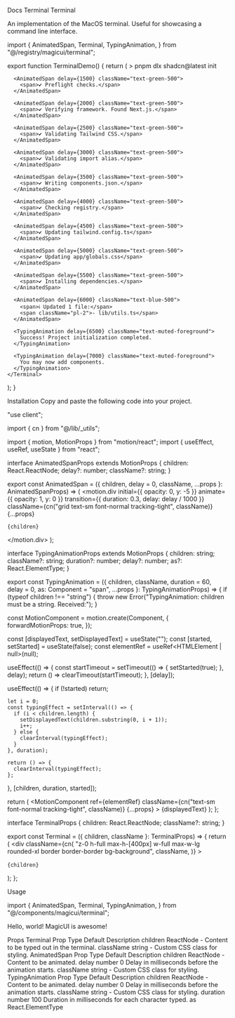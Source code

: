 Docs
Terminal
Terminal

An implementation of the MacOS terminal. Useful for showcasing a command line interface.

import {
  AnimatedSpan,
  Terminal,
  TypingAnimation,
} from "@/registry/magicui/terminal";
 
export function TerminalDemo() {
  return (
    <Terminal>
      <TypingAnimation>&gt; pnpm dlx shadcn@latest init</TypingAnimation>
 
      <AnimatedSpan delay={1500} className="text-green-500">
        <span>✔ Preflight checks.</span>
      </AnimatedSpan>
 
      <AnimatedSpan delay={2000} className="text-green-500">
        <span>✔ Verifying framework. Found Next.js.</span>
      </AnimatedSpan>
 
      <AnimatedSpan delay={2500} className="text-green-500">
        <span>✔ Validating Tailwind CSS.</span>
      </AnimatedSpan>
 
      <AnimatedSpan delay={3000} className="text-green-500">
        <span>✔ Validating import alias.</span>
      </AnimatedSpan>
 
      <AnimatedSpan delay={3500} className="text-green-500">
        <span>✔ Writing components.json.</span>
      </AnimatedSpan>
 
      <AnimatedSpan delay={4000} className="text-green-500">
        <span>✔ Checking registry.</span>
      </AnimatedSpan>
 
      <AnimatedSpan delay={4500} className="text-green-500">
        <span>✔ Updating tailwind.config.ts</span>
      </AnimatedSpan>
 
      <AnimatedSpan delay={5000} className="text-green-500">
        <span>✔ Updating app/globals.css</span>
      </AnimatedSpan>
 
      <AnimatedSpan delay={5500} className="text-green-500">
        <span>✔ Installing dependencies.</span>
      </AnimatedSpan>
 
      <AnimatedSpan delay={6000} className="text-blue-500">
        <span>ℹ Updated 1 file:</span>
        <span className="pl-2">- lib/utils.ts</span>
      </AnimatedSpan>
 
      <TypingAnimation delay={6500} className="text-muted-foreground">
        Success! Project initialization completed.
      </TypingAnimation>
 
      <TypingAnimation delay={7000} className="text-muted-foreground">
        You may now add components.
      </TypingAnimation>
    </Terminal>
  );
}

Installation
Copy and paste the following code into your project.

"use client";
 
import { cn } from "@/lib/_utils";

import { motion, MotionProps } from "motion/react";
import { useEffect, useRef, useState } from "react";
 
interface AnimatedSpanProps extends MotionProps {
  children: React.ReactNode;
  delay?: number;
  className?: string;
}
 
export const AnimatedSpan = ({
  children,
  delay = 0,
  className,
  ...props
}: AnimatedSpanProps) => (
  <motion.div
    initial={{ opacity: 0, y: -5 }}
    animate={{ opacity: 1, y: 0 }}
    transition={{ duration: 0.3, delay: delay / 1000 }}
    className={cn("grid text-sm font-normal tracking-tight", className)}
    {...props}
  >
    {children}
  </motion.div>
);
 
interface TypingAnimationProps extends MotionProps {
  children: string;
  className?: string;
  duration?: number;
  delay?: number;
  as?: React.ElementType;
}
 
export const TypingAnimation = ({
  children,
  className,
  duration = 60,
  delay = 0,
  as: Component = "span",
  ...props
}: TypingAnimationProps) => {
  if (typeof children !== "string") {
    throw new Error("TypingAnimation: children must be a string. Received:");
  }
 
  const MotionComponent = motion.create(Component, {
    forwardMotionProps: true,
  });
 
  const [displayedText, setDisplayedText] = useState<string>("");
  const [started, setStarted] = useState(false);
  const elementRef = useRef<HTMLElement | null>(null);
 
  useEffect(() => {
    const startTimeout = setTimeout(() => {
      setStarted(true);
    }, delay);
    return () => clearTimeout(startTimeout);
  }, [delay]);
 
  useEffect(() => {
    if (!started) return;
 
    let i = 0;
    const typingEffect = setInterval(() => {
      if (i < children.length) {
        setDisplayedText(children.substring(0, i + 1));
        i++;
      } else {
        clearInterval(typingEffect);
      }
    }, duration);
 
    return () => {
      clearInterval(typingEffect);
    };
  }, [children, duration, started]);
 
  return (
    <MotionComponent
      ref={elementRef}
      className={cn("text-sm font-normal tracking-tight", className)}
      {...props}
    >
      {displayedText}
    </MotionComponent>
  );
};
 
interface TerminalProps {
  children: React.ReactNode;
  className?: string;
}
 
export const Terminal = ({ children, className }: TerminalProps) => {
  return (
    <div
      className={cn(
        "z-0 h-full max-h-[400px] w-full max-w-lg rounded-xl border border-border bg-background",
        className,
      )}
    >
      <div className="flex flex-col gap-y-2 border-b border-border p-4">
        <div className="flex flex-row gap-x-2">
          <div className="h-2 w-2 rounded-full bg-red-500"></div>
          <div className="h-2 w-2 rounded-full bg-yellow-500"></div>
          <div className="h-2 w-2 rounded-full bg-green-500"></div>
        </div>
      </div>
      <pre className="p-4">
        <code className="grid gap-y-1 overflow-auto">{children}</code>
      </pre>
    </div>
  );
};

Usage

import {
  AnimatedSpan,
  Terminal,
  TypingAnimation,
} from "@/components/magicui/terminal";

<Terminal>
  <TypingAnimation>
    <AnimatedSpan>Hello, world!</AnimatedSpan>
    <TypingAnimation>MagicUI is awesome!</TypingAnimation>
  </TypingAnimation>
</Terminal>

Props
Terminal
Prop	Type	Default	Description
children	ReactNode	-	Content to be typed out in the terminal.
className	string	-	Custom CSS class for styling.
AnimatedSpan
Prop	Type	Default	Description
children	ReactNode	-	Content to be animated.
delay	number	0	Delay in milliseconds before the animation starts.
className	string	-	Custom CSS class for styling.
TypingAnimation
Prop	Type	Default	Description
children	ReactNode	-	Content to be animated.
delay	number	0	Delay in milliseconds before the animation starts.
className	string	-	Custom CSS class for styling.
duration	number	100	Duration in milliseconds for each character typed.
as	React.ElementType